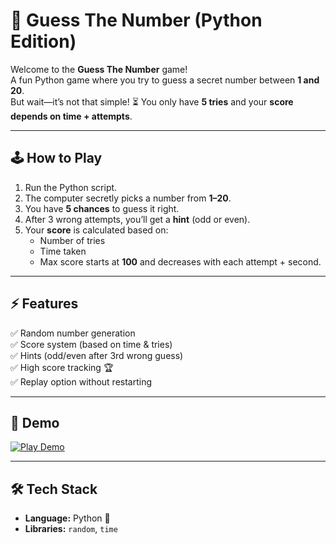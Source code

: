 # 🎯 Guess The Number (Python Edition)

Welcome to the **Guess The Number** game!  
A fun Python game where you try to guess a secret number between **1 and 20**.  
But wait—it’s not that simple! ⏳ You only have **5 tries** and your **score depends on time + attempts**.

---

## 🕹️ How to Play
1. Run the Python script.
2. The computer secretly picks a number from **1–20**.
3. You have **5 chances** to guess it right.
4. After 3 wrong attempts, you’ll get a **hint** (odd or even).
5. Your **score** is calculated based on:
   - Number of tries  
   - Time taken  
   - Max score starts at **100** and decreases with each attempt + second.  

---

## ⚡ Features
✅ Random number generation  
✅ Score system (based on time & tries)  
✅ Hints (odd/even after 3rd wrong guess)  
✅ High score tracking 🏆  
✅ Replay option without restarting  

---

## 🚀 Demo  
[![Play Demo](https://img.shields.io/badge/🎮%20Play%20Now!-Click%20Here-brightgreen?style=for-the-badge&logo=github)](https://shriya-gudkaa.github.io/guess-the-number/)


---

## 🛠️ Tech Stack
- **Language:** Python 🐍  
- **Libraries:** `random`, `time`  

